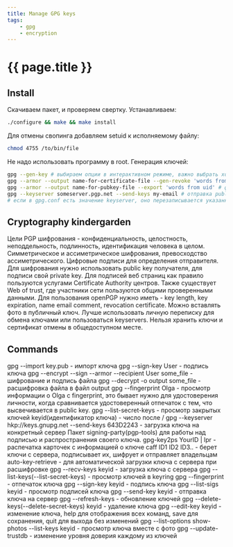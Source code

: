 ```yaml
---
title: Manage GPG keys
tags:
    - gpg
    - encryption
---
```


# {{ page.title }}

## Install
Скачиваем пакет, и проверяем свертку. Устанавливаем:
```bash
./configure && make && make install
```
Для отмены свопинга добавляем setuid к исполняемому файлу:
```bash
chmod 4755 /to/bin/file
```
Не надо использовать программу в root. Генерация ключей:
```bash
gpg --gen-key # выбираем опции в интерактивном режиме, важно выбрать хороший пароль, ограничить время действия ключей
gpg --armor --output name-for-certificate-file --gen-revoke 'words from uid' # сертификат отмены
gpg --armor --output name-for-pubkey-file --export 'words from uid' # файл с public key
gpg --keyserver someserver.pgp.net --send-keys my-email # отправка public key на keyserver,
# если в gpg.conf есть значение keyserver, оно перезаписывается указанным в command line
```

## Cryptography kindergarden
Цели PGP шифрования - конфиденциальность, целостность, неподдельность, подлинность, идентификация человека в целом.
Симметрическое и ассиметрическое шифрования, превосходство ассиметрического. Цифровые подписи для определения отправителя.
Для шифрования нужно использовать public key получателя, для подписи свой private key.
Для подписей веб страниц как правило пользуются услугами Certificate Authority центров.
Также существует Web of trust, где участники сети пользуются общими проверенными данными.
Для пользования openPGP нужно иметь - key length, key expiration, name email comment, revocation certificate.
Можно вставлять фото в публичный ключ. Лучше использовать личную переписку для обмена ключами или пользоваться keyservers.
Нельзя хранить ключи и сертификат отмены в общедоступном месте.

## Commands
gpg --import key.pub - импорт ключа
gpg --sign-key User - подпись ключа 
gpg --encrypt --sign --armor --recipient User some_file - шифрование и подпись файла
gpg --decrypt -o output some_file - расшифровка файла в файл output
gpg --fingerprint Olga - просмотр информации о Olga с fingerprint, это бывает нужно для удостоверения личности, когда сравнивается удостоверенный отпечаток с тем, что высвечивается в public key. 
gpg --list-secret-keys - просмотр закрытых ключей
keyid(идентификатор ключа) - число после /
gpg --keyserver hkp://keys.gnupg.net --send-keys 643D2243 - загрузка ключа на конкретный сервер
Пакет signing-party(pgp-tools) для работы над подписью и распространения своего ключа.
gpg-key2ps YourID | lpr - распечатка карточек с информацией о ключе
caff ID1 ID2 ID3.. - берет ключи с сервера, подписывает их, шифрует и отправляет владельцам
auto-key-retrieve - для автоматической загрузки ключа с сервера при расшифровке 
gpg --recv-keys keyid - загрузка ключа с сервера 
gpg --list-keys(--list-secret-keys) - просмотр ключей в keyring 
gpg --fingerprint - отпечаток ключа 
gpg --sign-key keyid - подпись ключа 
gpg --list-sigs keyid - просмотр подписей ключа 
gpg --send-key keyid - отправка ключа на сервер 
gpg --refresh-keys - обновление ключей
gpg --delete-keys(--delete-secret-keys) keyid - удаление ключа 
gpg --edit-key keyid - изменение ключа, help для отображения всех команд, save для сохранения, quit для выхода без изменений 
gpg --list-options show-photos --list-keys keyid - просмотр ключа вместе с фото 
gpg --update-trustdb - изменение уровня доверия каждому из ключей
